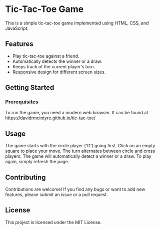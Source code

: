 # Tic-Tac-Toe Game

This is a simple tic-tac-toe game implemented using HTML, CSS, and JavaScript.

## Features

- Play tic-tac-toe against a friend.
- Automatically detects the winner or a draw.
- Keeps track of the current player's turn.
- Responsive design for different screen sizes.

## Getting Started

### Prerequisites

To run the game, you need a modern web browser. It can be found at https://davidrmcintyre.github.io/tic-tac-toe/

## Usage

The game starts with the circle player ('O') going first.
Click on an empty square to place your move.
The turn alternates between circle and cross players.
The game will automatically detect a winner or a draw.
To play again, simply refresh the page.

## Contributing

Contributions are welcome! If you find any bugs or want to add new features, please submit an issue or a pull request.

## License

This project is licensed under the MIT License.
